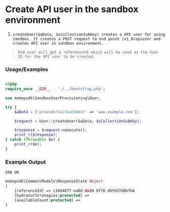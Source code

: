 # Create API user in the sandbox environment

1.	`createUser($aData, $sCollectionSubKey) creates a API user for using sandbox. It creates a POST request to end point /v1_0/apiuser and creates API user in sandbox environment.`

> `End user will get a referenceId which will be used as the User ID for the API user to be created.`

### Usage/Examples

```php

<?php
require_once __DIR__ . './../bootstrap.php';

use momopsdk\SandboxUserProvisioning\User;

try {
    $aData = ['providerCallbackHost' => 'www.example.com'];

    $request = User::createUser($aData, $sCollectionSubKey);

    $response = $request->execute();
    print_r($response);
} catch (Throwable $e) {
    print_r($e);
}

```

### Example Output
`200 OK`
```php
momopsdk\Common\Models\ResponseState Object
(
    [referenceId] => c34d4077-ea8d-4a50-bf76-dbfd37d8bfb6
    [hydratorStrategies:protected] => 
    [availableCount:protected] => 
)

```

